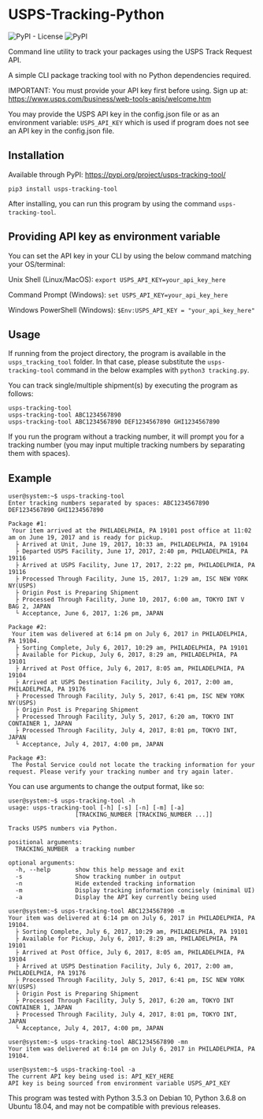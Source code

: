 # USPS-Tracking-Python
![PyPI - License](https://img.shields.io/pypi/l/usps-tracking-tool) ![PyPI](https://img.shields.io/pypi/v/usps-tracking-tool)

Command line utility to track your packages using the USPS Track Request API.

A simple CLI package tracking tool with no Python dependencies required.

IMPORTANT: You must provide your API key first before using.
Sign up at: https://www.usps.com/business/web-tools-apis/welcome.htm

You may provide the USPS API key in the config.json file or as an 
environment variable: `USPS_API_KEY`
which is used if program does not see an API key in the config.json file.

## Installation

Available through PyPI: https://pypi.org/project/usps-tracking-tool/

`pip3 install usps-tracking-tool`

After installing, you can run this program by using the command `usps-tracking-tool`.

## Providing API key as environment variable

You can set the API key in your CLI by using the below command matching your OS/terminal:

Unix Shell (Linux/MacOS):
`export USPS_API_KEY=your_api_key_here`

Command Prompt (Windows):
`set USPS_API_KEY=your_api_key_here`

Windows PowerShell (Windows):
`$Env:USPS_API_KEY = "your_api_key_here"`

## Usage

If running from the project directory, the program is available in the `usps_tracking_tool` folder. 
In that case, please substitute the `usps-tracking-tool` command in the below examples with `python3 tracking.py`.

You can track single/multiple shipment(s) by executing the program as follows:

```
usps-tracking-tool
usps-tracking-tool ABC1234567890
usps-tracking-tool ABC1234567890 DEF1234567890 GHI1234567890
```

If you run the program without a tracking number, it will prompt you for a tracking number (you may input multiple tracking numbers by separating them with spaces).

## Example

```
user@system:~$ usps-tracking-tool
Enter tracking numbers separated by spaces: ABC1234567890 DEF1234567890 GHI1234567890

Package #1:
 Your item arrived at the PHILADELPHIA, PA 19101 post office at 11:02 am on June 19, 2017 and is ready for pickup.
  ├ Arrived at Unit, June 19, 2017, 10:33 am, PHILADELPHIA, PA 19104
  ├ Departed USPS Facility, June 17, 2017, 2:40 pm, PHILADELPHIA, PA 19116
  ├ Arrived at USPS Facility, June 17, 2017, 2:22 pm, PHILADELPHIA, PA 19116
  ├ Processed Through Facility, June 15, 2017, 1:29 am, ISC NEW YORK NY(USPS)
  ├ Origin Post is Preparing Shipment
  ├ Processed Through Facility, June 10, 2017, 6:00 am, TOKYO INT V BAG 2, JAPAN
  └ Acceptance, June 6, 2017, 1:26 pm, JAPAN

Package #2:
 Your item was delivered at 6:14 pm on July 6, 2017 in PHILADELPHIA, PA 19104.
  ├ Sorting Complete, July 6, 2017, 10:29 am, PHILADELPHIA, PA 19101
  ├ Available for Pickup, July 6, 2017, 8:29 am, PHILADELPHIA, PA 19101
  ├ Arrived at Post Office, July 6, 2017, 8:05 am, PHILADELPHIA, PA 19104
  ├ Arrived at USPS Destination Facility, July 6, 2017, 2:00 am, PHILADELPHIA, PA 19176
  ├ Processed Through Facility, July 5, 2017, 6:41 pm, ISC NEW YORK NY(USPS)
  ├ Origin Post is Preparing Shipment
  ├ Processed Through Facility, July 5, 2017, 6:20 am, TOKYO INT CONTAINER 1, JAPAN
  ├ Processed Through Facility, July 4, 2017, 8:01 pm, TOKYO INT, JAPAN
  └ Acceptance, July 4, 2017, 4:00 pm, JAPAN

Package #3:
 The Postal Service could not locate the tracking information for your request. Please verify your tracking number and try again later.
```

You can use arguments to change the output format, like so:

```
user@system:~$ usps-tracking-tool -h
usage: usps-tracking-tool [-h] [-s] [-n] [-m] [-a]
                   [TRACKING_NUMBER [TRACKING_NUMBER ...]]

Tracks USPS numbers via Python.

positional arguments:
  TRACKING_NUMBER  a tracking number

optional arguments:
  -h, --help       show this help message and exit
  -s               Show tracking number in output
  -n               Hide extended tracking information
  -m               Display tracking information concisely (minimal UI)
  -a               Display the API key currently being used
```

```
user@system:~$ usps-tracking-tool ABC1234567890 -m
Your item was delivered at 6:14 pm on July 6, 2017 in PHILADELPHIA, PA 19104.
  ├ Sorting Complete, July 6, 2017, 10:29 am, PHILADELPHIA, PA 19101
  ├ Available for Pickup, July 6, 2017, 8:29 am, PHILADELPHIA, PA 19101
  ├ Arrived at Post Office, July 6, 2017, 8:05 am, PHILADELPHIA, PA 19104
  ├ Arrived at USPS Destination Facility, July 6, 2017, 2:00 am, PHILADELPHIA, PA 19176
  ├ Processed Through Facility, July 5, 2017, 6:41 pm, ISC NEW YORK NY(USPS)
  ├ Origin Post is Preparing Shipment
  ├ Processed Through Facility, July 5, 2017, 6:20 am, TOKYO INT CONTAINER 1, JAPAN
  ├ Processed Through Facility, July 4, 2017, 8:01 pm, TOKYO INT, JAPAN
  └ Acceptance, July 4, 2017, 4:00 pm, JAPAN
```

```
user@system:~$ usps-tracking-tool ABC1234567890 -mn
Your item was delivered at 6:14 pm on July 6, 2017 in PHILADELPHIA, PA 19104.
```

```
user@system:~$ usps-tracking-tool -a
The current API key being used is: API_KEY_HERE
API key is being sourced from environment variable USPS_API_KEY
```

This program was tested with Python 3.5.3 on Debian 10, Python 3.6.8 on Ubuntu 18.04, and may not be compatible with previous releases.

